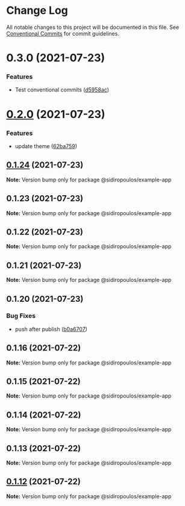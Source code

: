 # Change Log

All notable changes to this project will be documented in this file.
See [Conventional Commits](https://conventionalcommits.org) for commit guidelines.

# 0.3.0 (2021-07-23)


### Features

* Test conventional commits ([d5958ac](https://github.com/HarrisSidiropoulos/lerna-example/commit/d5958ac9f6a70ba8418cdbd9ad82fad1d1df0b60))





# [0.2.0](https://github.com/HarrisSidiropoulos/lerna-example/compare/@sidiropoulos/example-app@0.1.24...@sidiropoulos/example-app@0.2.0) (2021-07-23)


### Features

* update theme ([62ba759](https://github.com/HarrisSidiropoulos/lerna-example/commit/62ba7599b1aa45941535d1cb16ad8987063580c6))





## [0.1.24](https://github.com/HarrisSidiropoulos/lerna-example/compare/@sidiropoulos/example-app@0.1.23...@sidiropoulos/example-app@0.1.24) (2021-07-23)

**Note:** Version bump only for package @sidiropoulos/example-app





## 0.1.23 (2021-07-23)

**Note:** Version bump only for package @sidiropoulos/example-app





## 0.1.22 (2021-07-23)

**Note:** Version bump only for package @sidiropoulos/example-app





## 0.1.21 (2021-07-23)

**Note:** Version bump only for package @sidiropoulos/example-app





## 0.1.20 (2021-07-23)


### Bug Fixes

* push after publish ([b0a6707](https://github.com/HarrisSidiropoulos/lerna-example/commit/b0a6707f929f8863e7f2d44d722c9a7d7a9b3b3b))





## 0.1.16 (2021-07-22)

**Note:** Version bump only for package @sidiropoulos/example-app





## 0.1.15 (2021-07-22)

**Note:** Version bump only for package @sidiropoulos/example-app





## 0.1.14 (2021-07-22)

**Note:** Version bump only for package @sidiropoulos/example-app





## 0.1.13 (2021-07-22)

**Note:** Version bump only for package @sidiropoulos/example-app





## [0.1.12](https://github.com/HarrisSidiropoulos/lerna-example/compare/@sidiropoulos/example-app@0.1.11...@sidiropoulos/example-app@0.1.12) (2021-07-22)

**Note:** Version bump only for package @sidiropoulos/example-app
